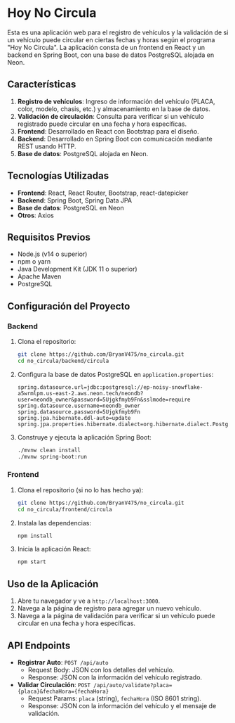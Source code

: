 # Hoy No Circula

Esta es una aplicación web para el registro de vehículos y la validación de si un vehículo puede circular en ciertas fechas y horas según el programa "Hoy No Circula". La aplicación consta de un frontend en React y un backend en Spring Boot, con una base de datos PostgreSQL alojada en Neon.

## Características

1. **Registro de vehículos**: Ingreso de información del vehículo (PLACA, color, modelo, chasis, etc.) y almacenamiento en la base de datos.
2. **Validación de circulación**: Consulta para verificar si un vehículo registrado puede circular en una fecha y hora específicas.
3. **Frontend**: Desarrollado en React con Bootstrap para el diseño.
4. **Backend**: Desarrollado en Spring Boot con comunicación mediante REST usando HTTP.
5. **Base de datos**: PostgreSQL alojada en Neon.

## Tecnologías Utilizadas

- **Frontend**: React, React Router, Bootstrap, react-datepicker
- **Backend**: Spring Boot, Spring Data JPA
- **Base de datos**: PostgreSQL en Neon
- **Otros**: Axios

## Requisitos Previos

- Node.js (v14 o superior)
- npm o yarn
- Java Development Kit (JDK 11 o superior)
- Apache Maven
- PostgreSQL

## Configuración del Proyecto

### Backend

1. Clona el repositorio:
    ```bash
    git clone https://github.com/BryanV475/no_circula.git
    cd no_circula/backend/circula
    ```

2. Configura la base de datos PostgreSQL en `application.properties`:
    ```properties
    spring.datasource.url=jdbc:postgresql://ep-noisy-snowflake-a5wrmlpm.us-east-2.aws.neon.tech/neondb?user=neondb_owner&password=5Ujgkfmyb9Fn&sslmode=require
    spring.datasource.username=neondb_owner
    spring.datasource.password=5Ujgkfmyb9Fn
    spring.jpa.hibernate.ddl-auto=update
    spring.jpa.properties.hibernate.dialect=org.hibernate.dialect.PostgreSQLDialect
    ```

3. Construye y ejecuta la aplicación Spring Boot:
    ```bash
    ./mvnw clean install
    ./mvnw spring-boot:run
    ```

### Frontend

1. Clona el repositorio (si no lo has hecho ya):
    ```bash
    git clone https://github.com/BryanV475/no_circula.git
    cd no_circula/frontend/circula
    ```

2. Instala las dependencias:
    ```bash
    npm install
    ```

3. Inicia la aplicación React:
    ```bash
    npm start
    ```

## Uso de la Aplicación

1. Abre tu navegador y ve a `http://localhost:3000`.
2. Navega a la página de registro para agregar un nuevo vehículo.
3. Navega a la página de validación para verificar si un vehículo puede circular en una fecha y hora específicas.

## API Endpoints

- **Registrar Auto**: `POST /api/auto`
    - Request Body: JSON con los detalles del vehículo.
    - Response: JSON con la información del vehículo registrado.
- **Validar Circulación**: `POST /api/auto/validate?placa={placa}&fechaHora={fechaHora}`
    - Request Params: `placa` (string), `fechaHora` (ISO 8601 string).
    - Response: JSON con la información del vehículo y el mensaje de validación.
